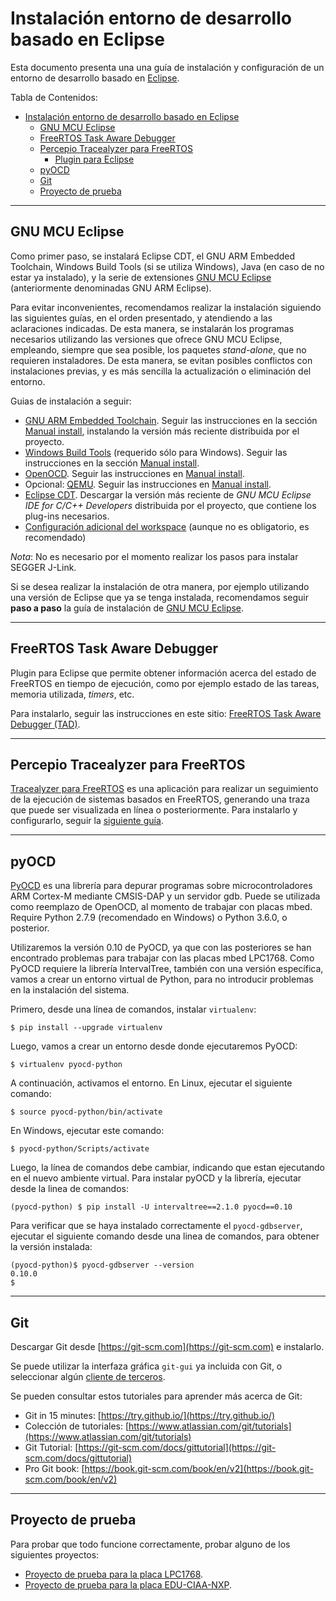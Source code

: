 # Instalación entorno de desarrollo basado en Eclipse
Esta documento presenta una una guía de instalación y configuración de un entorno de desarrollo basado en [Eclipse](http://www.eclipse.org).

Tabla de Contenidos:
- [Instalación entorno de desarrollo basado en Eclipse](#instalaci%c3%b3n-entorno-de-desarrollo-basado-en-eclipse)
  - [GNU MCU Eclipse](#gnu-mcu-eclipse)
  - [FreeRTOS Task Aware Debugger](#freertos-task-aware-debugger)
  - [Percepio Tracealyzer para FreeRTOS](#percepio-tracealyzer-para-freertos)
    - [Plugin para Eclipse](#plugin-para-eclipse)
  - [pyOCD](#pyocd)
  - [Git](#git)
  - [Proyecto de prueba](#proyecto-de-prueba)

---

## GNU MCU Eclipse
Como primer paso, se instalará Eclipse CDT, el GNU ARM Embedded Toolchain, Windows Build Tools (si se utiliza Windows), Java (en caso de no estar ya instalado), y la serie de extensiones [GNU MCU Eclipse](https://gnu-mcu-eclipse.github.io/) (anteriormente denominadas GNU ARM Eclipse).

Para evitar inconvenientes, recomendamos realizar la instalación siguiendo las siguientes guías, en el orden presentado, y atendiendo a las aclaraciones indicadas. De esta manera, se instalarán los programas necesarios utilizando las versiones que ofrece GNU MCU Eclipse, empleando, siempre que sea posible, los paquetes _stand-alone_, que no requieren instaladores. De esta manera, se evitan posibles conflictos con instalaciones previas, y es más sencilla la actualización o eliminación del entorno.

Guias de instalación a seguir:
* [GNU ARM Embedded Toolchain](https://gnu-mcu-eclipse.github.io/toolchain/arm/install/). Seguir las instrucciones en la sección [Manual install](https://gnu-mcu-eclipse.github.io/toolchain/arm/install/#manual-install), instalando la versión más reciente distribuida por el proyecto.
* [Windows Build Tools](https://gnu-mcu-eclipse.github.io/windows-build-tools/install/) (requerido sólo para Windows). Seguir las instrucciones en la sección [Manual install](https://gnu-mcu-eclipse.github.io/windows-build-tools/install/#manual-install).
* [OpenOCD](https://gnu-mcu-eclipse.github.io/openocd/install). Seguir las instrucciones en [Manual install](https://gnu-mcu-eclipse.github.io/openocd/install/#manual-install).
* Opcional: [QEMU](https://gnu-mcu-eclipse.github.io/qemu/install/). Seguir las instrucciones en [Manual install](https://gnu-mcu-eclipse.github.io/qemu/install/#manual-install).
* [Eclipse CDT](https://gnu-mcu-eclipse.github.io/plugins/install/). Descargar la versión más reciente de _GNU MCU Eclipse IDE for C/C++ Developers_ distribuida por el proyecto, que contiene los plug-ins necesarios.
* [Configuración adicional del workspace](https://gnu-mcu-eclipse.github.io/eclipse/workspace/preferences) (aunque no es obligatorio, es recomendado)

_Nota_: No es necesario por el momento realizar los pasos para instalar SEGGER J-Link.

Si se desea realizar la instalación de otra manera, por ejemplo utilizando una versión de Eclipse que ya se tenga instalada, recomendamos seguir **paso a paso** la guía de instalación de [GNU MCU Eclipse](https://gnu-mcu-eclipse.github.io/install/).

---

## FreeRTOS Task Aware Debugger
Plugin para Eclipse que permite obtener información acerca del estado de FreeRTOS en tiempo de ejecución, como por ejemplo estado de las tareas, memoria utilizada, _timers_, etc.

Para instalarlo, seguir las instrucciones en este sitio: [FreeRTOS Task Aware Debugger (TAD)](https://mcuoneclipse.com/2016/07/06/freertos-kernel-awareness-for-eclipse-from-nxp/).

---

## Percepio Tracealyzer para FreeRTOS
[Tracealyzer para FreeRTOS](https://percepio.com/docs/FreeRTOS/manual/index.html#Tracealyzer_for_FreeRTOS) es una aplicación para realizar un seguimiento de la ejecución de sistemas basados en FreeRTOS, generando una traza que puede ser visualizada en línea o posteriormente. Para instalarlo y configurarlo, seguir la [siguiente guía](eclipse-tracealyzer.md).

---

## pyOCD

[PyOCD](https://github.com/mbedmicro/pyOCD) es una librería para depurar programas sobre microcontroladores ARM Cortex-M mediante CMSIS-DAP y un servidor gdb. Puede se utilizada como reemplazo de OpenOCD, al momento de trabajar con placas mbed. Require Python 2.7.9 (recomendado en Windows) o Python 3.6.0, o posterior.

Utilizaremos la versión 0.10 de PyOCD, ya que con las posteriores se han encontrado problemas para trabajar con las placas mbed LPC1768. Como PyOCD requiere la librería IntervalTree, también con una versión específica, vamos a crear un entorno virtual de Python, para no introducir problemas en la instalación del sistema.

Primero, desde una línea de comandos, instalar `virtualenv`:
```
$ pip install --upgrade virtualenv
```
Luego, vamos a crear un entorno desde donde ejecutaremos PyOCD:
```
$ virtualenv pyocd-python
```
A continuación, activamos el entorno. En Linux, ejecutar el siguiente comando:
```
$ source pyocd-python/bin/activate
```
En Windows, ejecutar este comando:
```
$ pyocd-python/Scripts/activate
```
Luego, la línea de comandos debe cambiar, indicando que estan ejecutando en el nuevo ambiente virtual. Para instalar pyOCD y la librería, ejecutar desde la linea de comandos:
```
(pyocd-python) $ pip install -U intervaltree==2.1.0 pyocd==0.10
```
Para verificar que se haya instalado correctamente el `pyocd-gdbserver`, ejecutar el siguiente comando desde una linea de comandos, para obtener la versión instalada:
```
(pyocd-python)$ pyocd-gdbserver --version
0.10.0
$
```

---

## Git
Descargar Git desde [https://git-scm.com](https://git-scm.com) e instalarlo.

Se puede utilizar la interfaza gráfica `git-gui` ya incluida con Git, o seleccionar algún [cliente de terceros](https://git-scm.com/downloads/guis).

Se pueden consultar estos tutoriales para aprender más acerca de Git:
* Git in 15 minutes: [https://try.github.io/](https://try.github.io/)
* Colección de tutoriales: [https://www.atlassian.com/git/tutorials](https://www.atlassian.com/git/tutorials)
* Git Tutorial: [https://git-scm.com/docs/gittutorial](https://git-scm.com/docs/gittutorial)
* Pro Git book: [https://book.git-scm.com/book/en/v2](https://book.git-scm.com/book/en/v2)

---

## Proyecto de prueba
Para probar que todo funcione correctamente, probar alguno de los siguientes proyectos:
* [Proyecto de prueba para la placa LPC1768](https://github.com/if025-pm-unpsjb/mbed-blinky-makefile).
* [Proyecto de prueba para la placa EDU-CIAA-NXP](https://github.com/if025-pm-unpsjb/ciaa-example-makefile).
